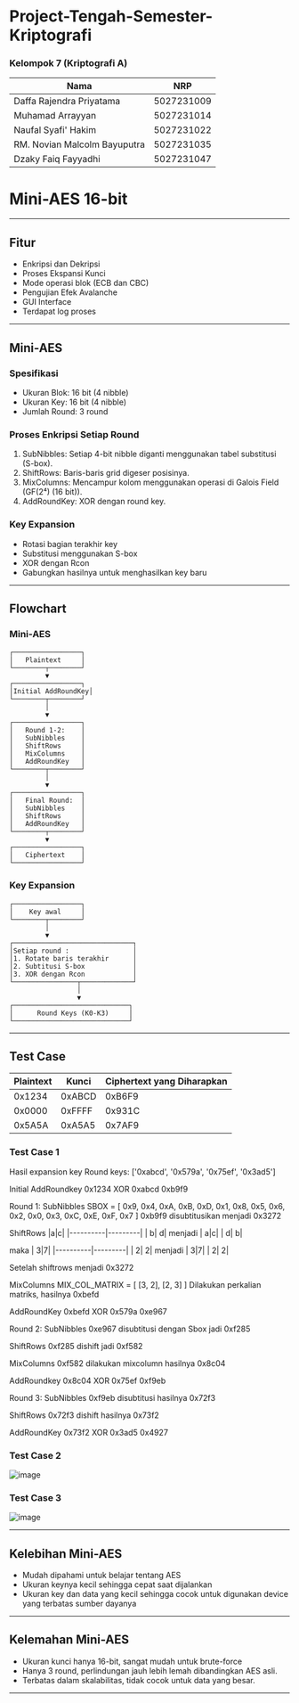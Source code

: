 # Project-Tengah-Semester-Kriptografi
### Kelompok 7 (Kriptografi A)
| Nama | NRP |
|---------|---------|
| Daffa Rajendra Priyatama | 5027231009   |
| Muhamad Arrayyan | 5027231014   |
| Naufal Syafi' Hakim | 5027231022   |
| RM. Novian Malcolm Bayuputra | 5027231035   |
| Dzaky Faiq Fayyadhi | 5027231047   |
# Mini-AES 16-bit
---

## Fitur

- Enkripsi dan Dekripsi
- Proses Ekspansi Kunci
- Mode operasi blok (ECB dan CBC)
- Pengujian Efek Avalanche
- GUI Interface
- Terdapat log proses

---

## Mini-AES

### Spesifikasi 

- Ukuran Blok: 16 bit (4 nibble)
- Ukuran Key: 16 bit (4 nibble)
- Jumlah Round: 3 round

### Proses Enkripsi Setiap Round

1. SubNibbles: Setiap 4-bit nibble diganti menggunakan tabel substitusi (S-box).
2. ShiftRows: Baris-baris grid digeser posisinya.
3. MixColumns: Mencampur kolom menggunakan operasi di Galois Field (GF(2⁴) (16 bit)).
4. AddRoundKey: XOR dengan round key.

### Key Expansion

  - Rotasi bagian terakhir key
  - Substitusi menggunakan S-box
  - XOR dengan Rcon
  - Gabungkan hasilnya untuk menghasilkan key baru

---

## Flowchart 
### Mini-AES

```
┌─────────────────┐
│   Plaintext     │
└────────┬────────┘
         ▼
┌─────────────────┐
│Initial AddRoundKey│
└────────┬────────┘
         │
         ▼
┌─────────────────┐
│   Round 1-2:    │
│   SubNibbles    │
│   ShiftRows     │
│   MixColumns    │
│   AddRoundKey   │
└────────┬────────┘
         │
         ▼
┌─────────────────┐
│   Final Round:  │
│   SubNibbles    │
│   ShiftRows     │
│   AddRoundKey   │
└────────┬────────┘
         ▼
┌─────────────────┐
│   Ciphertext    │
└─────────────────┘
```

### Key Expansion 

```
┌─────────────────┐
│    Key awal     │
└────────┬────────┘
         │
         ▼
┌──────────────────────────────┐
│Setiap round :                │
│1. Rotate baris terakhir      │
│2. Subtitusi S-box            │
│3. XOR dengan Rcon            │
└────────────────┬─────────────┘
                 │
                 ▼
┌─────────────────────────────┐
│      Round Keys (K0-K3)     │
└─────────────────────────────┘
```

---

## Test Case

| Plaintext | Kunci   | Ciphertext yang Diharapkan |
|-----------|---------|----------------------------|
| 0x1234    | 0xABCD  | 0xB6F9                     |
| 0x0000    | 0xFFFF  | 0x931C                     |
| 0x5A5A    | 0xA5A5  | 0x7AF9                     |

### Test Case 1

Hasil expansion key
Round keys: ['0xabcd', '0x579a', '0x75ef', '0x3ad5']

Initial AddRoundkey 
0x1234 XOR 0xabcd
0xb9f9

Round 1:
SubNibbles
SBOX = [
        0x9, 0x4, 0xA, 0xB,
        0xD, 0x1, 0x8, 0x5,
        0x6, 0x2, 0x0, 0x3,
        0xC, 0xE, 0xF, 0x7
    ]
0xb9f9 disubtitusikan menjadi 0x3272

ShiftRows
|a|c| 
|----------|---------| 
| b| d| 
menjadi
| a|c| 
| d| b| 

maka
| 3|7| 
|----------|---------|
| 2| 2|
menjadi
| 3|7| 
| 2| 2|

Setelah shiftrows menjadi 0x3272

MixColumns
MIX_COL_MATRIX = [
        [3, 2],
        [2, 3]
    ]
Dilakukan perkalian matriks, hasilnya 0xbefd

AddRoundKey
0xbefd XOR 0x579a
0xe967

Round 2:
SubNibbles
0xe967 disubtitusi dengan Sbox jadi 0xf285

ShiftRows
0xf285 dishift jadi 0xf582

MixColumns
0xf582 dilakukan mixcolumn hasilnya 0x8c04

AddRoundkey
0x8c04 XOR 0x75ef
0xf9eb

Round 3:
SubNibbles
0xf9eb disubtitusi hasilnya 0x72f3

ShiftRows
0x72f3 dishift hasilnya 0x73f2

AddRoundKey
0x73f2 XOR 0x3ad5
0x4927

### Test Case 2

![image](https://github.com/user-attachments/assets/7114324c-3e72-4f9e-a7ee-41eb00c10ef3)

### Test Case 3

![image](https://github.com/user-attachments/assets/8c80fed5-5d74-4f6f-a83b-02f8949a68ac)

---
## Kelebihan Mini-AES 

- Mudah dipahami untuk belajar tentang AES
- Ukuran keynya kecil sehingga cepat saat dijalankan
- Ukuran key dan data yang kecil sehingga cocok untuk digunakan device yang terbatas sumber dayanya

---
## Kelemahan Mini-AES

- Ukuran kunci hanya 16-bit, sangat mudah untuk brute-force
- Hanya 3 round, perlindungan jauh lebih lemah dibandingkan AES asli.
- Terbatas dalam skalabilitas, tidak cocok untuk data yang besar.

---

